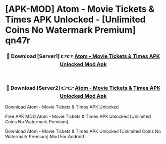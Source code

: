 # [APK-MOD] Atom - Movie Tickets & Times APK Unlocked - [Unlimited Coins No Watermark Premium] qn47r



<div align="center">
<h3>🔴 Download [Server1] 👉👉 <a href="https://momento.my/?title=Atom_-_Movie_Tickets_&_Times_APK_Unlocked">Atom - Movie Tickets & Times APK Unlocked Mod Apk</a></h3><br>

<h3>🔴 Download [Server2] 👉👉 <a href="https://momento.my/?title=Atom_-_Movie_Tickets_&_Times_APK_Unlocked">Atom - Movie Tickets & Times APK Unlocked Mod Apk</a></h3>
</div>



Download Atom - Movie Tickets & Times APK Unlocked 

Free APK MOD Atom - Movie Tickets & Times APK Unlocked [Unlimited Coins No Watermark Premium]

Download Atom - Movie Tickets & Times APK Unlocked [Unlimited Coins No Watermark Premium] Mod For Android
